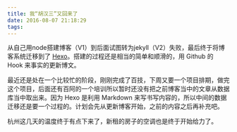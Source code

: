 ```yaml
---
title: 我“胡汉三”又回来了
date: 2016-08-07 21:18:29
tags:
---
```


从自己用node搭建博客（V1）到后面试图转为jekyll（V2）失败，最后终于将博客系统迁移到了 [Hexo](https://hexo.io/)。搭建的过程还是相当的简单和顺滑的，用 Github 的 Hook 来事实的更新博文。  

最近还是处在一个比较忙的阶段，刚刚完成了百技，下周又要一个项目排期，做完这个项目，后面还有百阿的一个培训所以暂时还没有把之前博客当中的文章从数据库当中取出来。因为 Hexo 是利用 Markdown 来写书写内容的，所以中间的数据迁移还是要一个过程的。计划会先从更新博客开始，之前的内容之后再补充吧。

杭州这几天的温度终于有点下来了，新租的房子的空调也是终于开始给力了。


